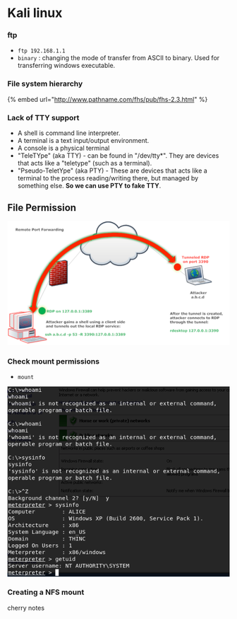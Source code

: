 # Kali linux

### ftp

* `ftp 192.168.1.1`
* `binary` : changing the mode of transfer from ASCII to binary. Used for transferring windows executable.

### File system hierarchy

{% embed url="http://www.pathname.com/fhs/pub/fhs-2.3.html" %}

### Lack of TTY support

* A shell is command line interpreter.
* A terminal is a text input/output environment.
* A console is a physical terminal
* "TeleTYpe" \(aka TTY\) - can be found in "/dev/tty\*". They are devices that acts like a "teletype" \(such as a terminal\).
* "Pseudo-TeletYpe" \(aka PTY\) - These are devices that acts like a terminal to the process reading/writing there, but managed by something else. **So we can use PTY to fake TTY**.

## File Permission

![1000](../../.gitbook/assets/image%20%2851%29.png)

### Check mount permissions

* `mount`

![](../../.gitbook/assets/image%20%2843%29.png)

### Creating a NFS mount

cherry notes

